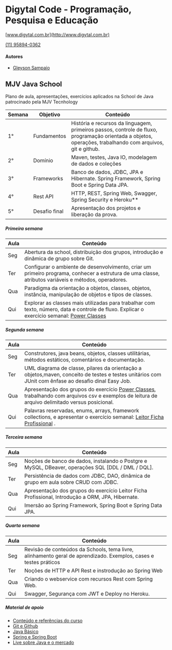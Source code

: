 # Digytal Code - Programação, Pesquisa e Educação
[www.digytal.com.br](http://www.digytal.com.br) 

[(11) 95894-0362](https://api.whatsapp.com/send?phone=5511958940362)


#### Autores
- [Gleyson Sampaio](https://github.com/glysns)

## MJV Java School

Plano de aula, apresentações, exercícios aplicados na School de Java patrocinado pela MJV Tecnhology

| Semana  | Objetivo | Conteúdo 
| -------- | ---------| --------
| 1°  | Fundamentos  | História e recursos da linguagem, primeiros passos, controle de fluxo, programação orientada a objetos, operações, trabalhando com arquivos, git e github. 
| 2°  | Domínio | Maven, testes, Java IO, modelagem de dados e coleções
| 3°  | Frameworks   | Banco de dados, JDBC, JPA e Hibernate. Spring Framework, Spring Boot e Spring Data JPA.
| 4°  | Rest API     | HTTP, REST, Spring Web, Swagger, Spring Security e Heroku** 
| 5°  | Desafio final     | Apresentação dos projetos e liberação da prova.

##### Primeira semana

| Aula  | Conteúdo 
| -------- | --------
| Seg  | Abertura da school, distribuição dos grupos, introdução e dinâmica de grupo sobre Git.
| Ter  | Configurar o ambiente de desenvolvimento, criar um primeiro programa, conhecer a estrutura de uma classe, atributos variáveis e métodos, operadores.
| Qua  | Paradigma da orientação a objetos, classes, objetos, instância, manipulação de objetos e tipos de classes.   
| Qui  | Explorar as classes mais utilizadas para trabalhar com texto, número, data e controle de fluxo. Explicar o exercício semanal: [Power Classes](https://github.com/digytal-code/mjv-java-school/tree/main/exercicios/power-classes) 

##### Segunda semana

| Aula  | Conteúdo 
| -------- | --------
| Seg  | Construtores, java beans, objetos, classes utilitárias, métodos estáticos, comentários e documentação.
| Ter  | UML diagrama de classe, pilares da orientação a objetos,maven, conceito de testes e testes unitários com JUnit com ênfase ao desafio dinal Easy Job.
| Qua  | Apresentação dos grupos do exercício [Power Classes](https://github.com/digytal-code/mjv-java-school/tree/main/exercicios/power-classes), trabalhando com arquivos csv e exemplos de leitura de arquivo  delimitado versus posicional.   
| Qui  | Palavras reservadas, enums, arrays, framework collections, e apresentar o exercício semanal: [Leitor Ficha Profissional](https://github.com/glysns/mjv-java-school/tree/main/exercicios/leitor-ficha-profissional) .

##### Terceira semana

| Aula  | Conteúdo 
| -------- | --------
| Seg  | Noções de banco de dados, instalando o Postgre e MySQL, DBeaver, operações SQL [DDL / DML / DQL].
| Ter  | Persistência de dados com JDBC, DAO, dinâmica de grupo  em aula sobre CRUD com JDBC.
| Qua  | Apresentação dos grupos do exercício Leitor Ficha Profissional, Introdução a ORM, JPA, Hibernate.   
| Qui  | Imersão ao Spring Framework, Spring Boot e Spring Data JPA.

##### Quarta semana

| Aula  | Conteúdo 
| -------- | --------
| Seg  | Revisão de conteúdos da Schools, tema livre, alinhamento geral de aprendizado. Exemplos, cases e testes práticos
| Ter  | Noções de HTTP e API Rest e instrodução ao Spring Web
| Qua  | Criando o webservice com recursos Rest com Spring Web.   
| Qui  | Swagger, Segurança com JWT e Deploy no Heroku.

##### Material de apoio
* [Conteúdo e referências do curso](https://github.com/glysns/mjv-java-school/tree/main/documentacao)
* [Git e Github](https://glysns.gitbook.io/git-e-github/)
* [Java Básico](https://glysns.gitbook.io/java-basico/)
* [Spring e Spring Boot](https://glysns.gitbook.io/springframework/)
* [Live sobre Java e o mercado](https://www.youtube.com/watch?v=98wpk6CV330)


